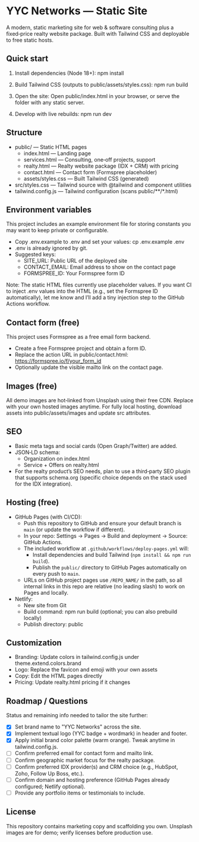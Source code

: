 # YYC Networks — Static Site

A modern, static marketing site for web & software consulting plus a fixed‑price realty website package. Built with Tailwind CSS and deployable to free static hosts.

## Quick start

1. Install dependencies (Node 18+):
   npm install

2. Build Tailwind CSS (outputs to public/assets/styles.css):
   npm run build

3. Open the site:
   Open public/index.html in your browser, or serve the folder with any static server.

4. Develop with live rebuilds:
   npm run dev

## Structure

- public/ — Static HTML pages
  - index.html — Landing page
  - services.html — Consulting, one‑off projects, support
  - realty.html — Realty website package (IDX + CRM) with pricing
  - contact.html — Contact form (Formspree placeholder)
  - assets/styles.css — Built Tailwind CSS (generated)
- src/styles.css — Tailwind source with @tailwind and component utilities
- tailwind.config.js — Tailwind configuration (scans public/**/*.html)

## Environment variables

This project includes an example environment file for storing constants you may want to keep private or configurable.

- Copy .env.example to .env and set your values:
  cp .env.example .env
- .env is already ignored by git.
- Suggested keys:
  - SITE_URL: Public URL of the deployed site
  - CONTACT_EMAIL: Email address to show on the contact page
  - FORMSPREE_ID: Your Formspree form ID

Note: The static HTML files currently use placeholder values. If you want CI to inject .env values into the HTML (e.g., set the Formspree ID automatically), let me know and I’ll add a tiny injection step to the GitHub Actions workflow.

## Contact form (free)

This project uses Formspree as a free email form backend.

- Create a free Formspree project and obtain a form ID.
- Replace the action URL in public/contact.html:
  https://formspree.io/f/your_form_id
- Optionally update the visible mailto link on the contact page.

## Images (free)

All demo images are hot‑linked from Unsplash using their free CDN. Replace with your own hosted images anytime. For fully local hosting, download assets into public/assets/images and update src attributes.

## SEO

- Basic meta tags and social cards (Open Graph/Twitter) are added.
- JSON‑LD schema:
  - Organization on index.html
  - Service + Offers on realty.html
- For the realty product’s SEO needs, plan to use a third‑party SEO plugin that supports schema.org (specific choice depends on the stack used for the IDX integration).

## Hosting (free)

- GitHub Pages (with CI/CD):
  - Push this repository to GitHub and ensure your default branch is `main` (or update the workflow if different).
  - In your repo: Settings → Pages → Build and deployment → Source: GitHub Actions.
  - The included workflow at `.github/workflows/deploy-pages.yml` will:
    - Install dependencies and build Tailwind (`npm install && npm run build`).
    - Publish the `public/` directory to GitHub Pages automatically on every push to `main`.
  - URLs on GitHub project pages use `/REPO_NAME/` in the path, so all internal links in this repo are relative (no leading slash) to work on Pages and locally.
- Netlify:
  - New site from Git
  - Build command: npm run build (optional; you can also prebuild locally)
  - Publish directory: public

## Customization

- Branding: Update colors in tailwind.config.js under theme.extend.colors.brand
- Logo: Replace the favicon and emoji with your own assets
- Copy: Edit the HTML pages directly
- Pricing: Update realty.html pricing if it changes

## Roadmap / Questions

Status and remaining info needed to tailor the site further:

- [x] Set brand name to "YYC Networks" across the site.
- [x] Implement textual logo (YYC badge + wordmark) in header and footer.
- [x] Apply initial brand color palette (warm orange). Tweak anytime in tailwind.config.js.
- [ ] Confirm preferred email for contact form and mailto link.
- [ ] Confirm geographic market focus for the realty package.
- [ ] Confirm preferred IDX provider(s) and CRM choice (e.g., HubSpot, Zoho, Follow Up Boss, etc.).
- [ ] Confirm domain and hosting preference (GitHub Pages already configured; Netlify optional).
- [ ] Provide any portfolio items or testimonials to include.

## License

This repository contains marketing copy and scaffolding you own. Unsplash images are for demo; verify licenses before production use.
